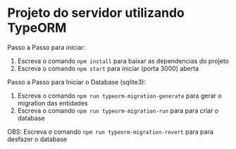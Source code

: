 # Projeto do servidor utilizando TypeORM

Passo a Passo para iniciar:

1. Escreva o comando `npm install` para baixar as dependencias do projeto
2. Escreva o comando `npm start` para iniciar (porta 3000) aberta

Passo a Passo para Iniciar o Database (sqlite3):

1. Escreva o comando `npm run typeorm-migration-generate` para gerar o migration das entidades
2. Escreva o comando `npm run typeorm-migration-run` para para criar o database

OBS: Escreva o comando `npm run typeorm-migration-revert` para para desfazer o database
